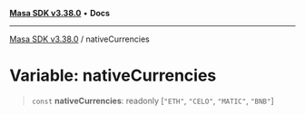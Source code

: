 [**Masa SDK v3.38.0**](../README.md) • **Docs**

***

[Masa SDK v3.38.0](../globals.md) / nativeCurrencies

# Variable: nativeCurrencies

> `const` **nativeCurrencies**: readonly [`"ETH"`, `"CELO"`, `"MATIC"`, `"BNB"`]
